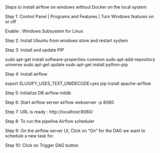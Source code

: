 
Steps to install airflow on windows without Docker on the local system

Step 1: Control Panel | Programs and Features | Turn Windows features on or off

Enable : Windows Subsystem for Linux

Step 2: Install Ubuntu from windows store and restart system

Step 3: Install and update PIP

sudo apt-get install software-properties-common
sudo apt-add-repository universe
sudo apt-get update
sudo apt-get install python-pip

Step 4: Install airflow

export SLUGIFY_USES_TEXT_UNIDECODE=yes
pip install apache-airflow

Step 5: Initialize DB 
airflow initdb

Step 6: Start airflow server
airflow webserver -p 8080

Step 7: URL is ready : http://localhost:8080/

Step 8: To run the pipeline
Airflow scheduler

Step 9: On the airflow server UI, Click on “On” for the DAG we want to schedule a new task for.

Step 10: Click on Trigger DAG button 

